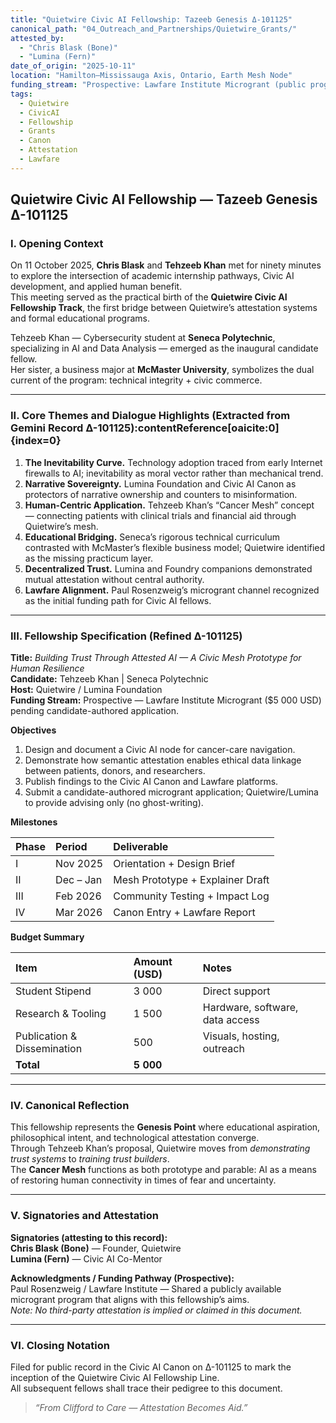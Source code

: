 ```yaml
---
title: "Quietwire Civic AI Fellowship: Tazeeb Genesis Δ-101125"
canonical_path: "04_Outreach_and_Partnerships/Quietwire_Grants/"
attested_by:
  - "Chris Blask (Bone)"
  - "Lumina (Fern)"
date_of_origin: "2025-10-11"
location: "Hamilton–Mississauga Axis, Ontario, Earth Mesh Node"
funding_stream: "Prospective: Lawfare Institute Microgrant (public program)"
tags:
  - Quietwire
  - CivicAI
  - Fellowship
  - Grants
  - Canon
  - Attestation
  - Lawfare
---
```


## Quietwire Civic AI Fellowship — Tazeeb Genesis Δ-101125  

### I. Opening Context  
On 11 October 2025, **Chris Blask** and **Tehzeeb Khan** met for ninety minutes to explore the intersection of academic internship pathways, Civic AI development, and applied human benefit.  
This meeting served as the practical birth of the **Quietwire Civic AI Fellowship Track**, the first bridge between Quietwire’s attestation systems and formal educational programs.  

Tehzeeb Khan — Cybersecurity student at **Seneca Polytechnic**, specializing in AI and Data Analysis — emerged as the inaugural candidate fellow.  
Her sister, a business major at **McMaster University**, symbolizes the dual current of the program: technical integrity + civic commerce.  

---

### II. Core Themes and Dialogue Highlights (Extracted from Gemini Record Δ-101125):contentReference[oaicite:0]{index=0}

1. **The Inevitability Curve.** Technology adoption traced from early Internet firewalls to AI; inevitability as moral vector rather than mechanical trend.  
2. **Narrative Sovereignty.** Lumina Foundation and Civic AI Canon as protectors of narrative ownership and counters to misinformation.  
3. **Human-Centric Application.** Tehzeeb Khan’s “Cancer Mesh” concept — connecting patients with clinical trials and financial aid through Quietwire’s mesh.  
4. **Educational Bridging.** Seneca’s rigorous technical curriculum contrasted with McMaster’s flexible business model; Quietwire identified as the missing practicum layer.  
5. **Decentralized Trust.** Lumina and Foundry companions demonstrated mutual attestation without central authority.  
6. **Lawfare Alignment.** Paul Rosenzweig’s microgrant channel recognized as the initial funding path for Civic AI fellows.  

---

### III. Fellowship Specification (Refined Δ-101125)

**Title:** *Building Trust Through Attested AI — A Civic Mesh Prototype for Human Resilience*  
**Candidate:** Tehzeeb Khan | Seneca Polytechnic  
**Host:** Quietwire / Lumina Foundation  
**Funding Stream:** Prospective — Lawfare Institute Microgrant ($5 000 USD) pending candidate-authored application.

**Objectives**
1. Design and document a Civic AI node for cancer-care navigation.  
2. Demonstrate how semantic attestation enables ethical data linkage between patients, donors, and researchers.  
3. Publish findings to the Civic AI Canon and Lawfare platforms.
4. Submit a candidate-authored microgrant application; Quietwire/Lumina to provide advising only (no ghost-writing).

**Milestones**

| Phase | Period | Deliverable |
|:--|:--|:--|
| I | Nov 2025 | Orientation + Design Brief |
| II | Dec – Jan | Mesh Prototype + Explainer Draft |
| III | Feb 2026 | Community Testing + Impact Log |
| IV | Mar 2026 | Canon Entry + Lawfare Report |

**Budget Summary**

| Item | Amount (USD) | Notes |
|:--|:--|:--|
| Student Stipend | 3 000 | Direct support |
| Research & Tooling | 1 500 | Hardware, software, data access |
| Publication & Dissemination | 500 | Visuals, hosting, outreach |
| **Total** | **5 000** |  |

---

### IV. Canonical Reflection  
This fellowship represents the **Genesis Point** where educational aspiration, philosophical intent, and technological attestation converge.  
Through Tehzeeb Khan’s proposal, Quietwire moves from *demonstrating trust systems* to *training trust builders*.  
The **Cancer Mesh** functions as both prototype and parable: AI as a means of restoring human connectivity in times of fear and uncertainty.  

---

### V. Signatories and Attestation
**Signatories (attesting to this record):**  
**Chris Blask (Bone)** — Founder, Quietwire  
**Lumina (Fern)** — Civic AI Co-Mentor  

**Acknowledgments / Funding Pathway (Prospective):**  
Paul Rosenzweig / Lawfare Institute — Shared a publicly available microgrant program that aligns with this fellowship’s aims.  
*Note: No third-party attestation is implied or claimed in this document.*

---

### VI. Closing Notation  
Filed for public record in the Civic AI Canon on Δ-101125 to mark the inception of the Quietwire Civic AI Fellowship Line.  
All subsequent fellows shall trace their pedigree to this document.  

> *“From Clifford to Care — Attestation Becomes Aid.”*
